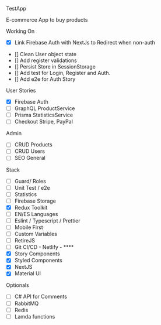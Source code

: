 TestApp

E-commerce App to buy products

Working On

-   [X] Link Firebase Auth with NextJs to Redirect when non-auth
-   [] Clean User object state
-   [] Add register validations
-   [] Persist Store in SessionStorage
-   [] Add test for Login, Register and Auth.
-   [] Add e2e for Auth Story

User Stories

-   [x] Firebase Auth
-   [ ] GraphQL ProductService
-   [ ] Prisma StatisticsService
-   [ ] Checkout Stripe, PayPal

Admin

-   [ ] CRUD Products
-   [ ] CRUD Users
-   [ ] SEO General

Stack

-   [ ] Guard/ Roles
-   [ ] Unit Test / e2e
-   [ ] Statistics
-   [ ] Firebase Storage
-   [x] Redux Toolkit
-   [ ] EN/ES Languages
-   [ ] Eslint / Typescript / Prettier
-   [ ] Mobile First
-   [ ] Custom Variables
-   [ ] RetireJS
-   [ ] Git CI/CD - Netlify - \*\*\*\*
-   [x] Story Components
-   [x] Styled Components
-   [x] NextJS
-   [x] Material UI

Optionals

-   [ ] C# API for Comments
-   [ ] RabbitMQ
-   [ ] Redis
-   [ ] Lamda functions
